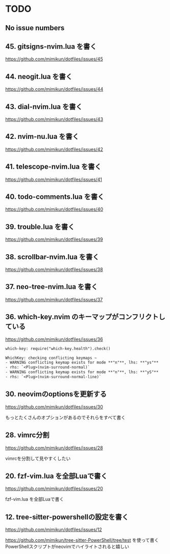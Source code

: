 # TODO

## No issue numbers

## 45. gitsigns-nvim.lua を書く

https://github.com/mimikun/dotfiles/issues/45

## 44. neogit.lua を書く

https://github.com/mimikun/dotfiles/issues/44

## 43. dial-nvim.lua を書く

https://github.com/mimikun/dotfiles/issues/43

## 42. nvim-nu.lua を書く

https://github.com/mimikun/dotfiles/issues/42

## 41. telescope-nvim.lua を書く

https://github.com/mimikun/dotfiles/issues/41

## 40. todo-comments.lua を書く

https://github.com/mimikun/dotfiles/issues/40

## 39. trouble.lua を書く

https://github.com/mimikun/dotfiles/issues/39

## 38. scrollbar-nvim.lua を書く

https://github.com/mimikun/dotfiles/issues/38

## 37. neo-tree-nvim.lua を書く

https://github.com/mimikun/dotfiles/issues/37

## 36. which-key.nvim のキーマップがコンフリクトしている

https://github.com/mimikun/dotfiles/issues/36

```txt
which-key: require("which-key.health").check()

WhichKey: checking conflicting keymaps ~
- WARNING conflicting keymap exists for mode **"n"**, lhs: **"ys"**
- rhs: `<Plug>(nvim-surround-normal)`
- WARNING conflicting keymap exists for mode **"n"**, lhs: **"yS"**
- rhs: `<Plug>(nvim-surround-normal-line)`
```

## 30. neovimのoptionsを更新する

https://github.com/mimikun/dotfiles/issues/30

もっとたくさんのオプションがあるのでそれらをすべて書く

## 28. vimrc分割

https://github.com/mimikun/dotfiles/issues/28

vimrcを分割して見やすくしたい

## 20. fzf-vim.lua を全部Luaで書く

https://github.com/mimikun/dotfiles/issues/20

fzf-vim.lua を全部Luaで書く

## 12. tree-sitter-powershellの設定を書く

https://github.com/mimikun/dotfiles/issues/12

https://github.com/mimikun/tree-sitter-PowerShell/tree/test を使って書く
PowerShellスクリプトがneovimでハイライトされると嬉しい
